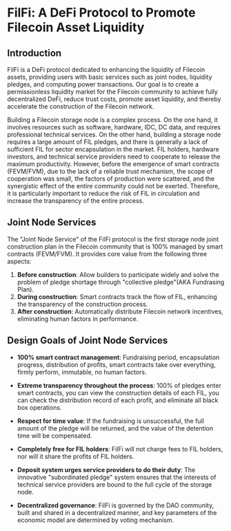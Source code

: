 # FilFi: A DeFi Protocol to Promote Filecoin Asset Liquidity

## Introduction

FilFi is a DeFi protocol dedicated to enhancing the liquidity of Filecoin assets, providing users with basic services such as joint nodes, liquidity pledges, and computing power transactions. Our goal is to create a permissionless liquidity market for the Filecoin community to achieve fully decentralized DeFi, reduce trust costs, promote asset liquidity, and thereby accelerate the construction of the Filecoin network.

Building a Filecoin storage node is a complex process. On the one hand, it involves resources such as software, hardware, IDC, DC data, and requires professional technical services. On the other hand, building a storage node requires a large amount of FIL pledges, and there is generally a lack of sufficient FIL for sector encapsulation in the market. FIL holders, hardware investors, and technical service providers need to cooperate to release the maximum productivity. However, before the emergence of smart contracts (FEVM/FVM), due to the lack of a reliable trust mechanism, the scope of cooperation was small, the factors of production were scattered, and the synergistic effect of the entire community could not be exerted. Therefore, it is particularly important to reduce the risk of FIL in circulation and increase the transparency of the entire process.

## Joint Node Services

The "Joint Node Service" of the FilFi protocol is the first storage node joint construction plan in the Filecoin community that is 100% managed by smart contracts (FEVM/FVM). It provides core value from the following three aspects:

1. **Before construction**: Allow builders to participate widely and solve the problem of pledge shortage through "collective pledge"(AKA Fundrasing Plan).
2. **During construction**: Smart contracts track the flow of FIL, enhancing the transparency of the construction process.
3. **After construction**: Automatically distribute Filecoin network incentives, eliminating human factors in performance.

## Design Goals of Joint Node Services

- **100% smart contract management**: Fundraising period, encapsulation progress, distribution of profits, smart contracts take over everything, firmly perform, immutable, no human factors.

- **Extreme transparency throughout the process**: 100% of pledges enter smart contracts, you can view the construction details of each FIL, you can check the distribution record of each profit, and eliminate all black box operations.

- **Respect for time value**: If the fundraising is unsuccessful, the full amount of the pledge will be returned, and the value of the detention time will be compensated.

- **Completely free for FIL holders**: FilFi will not charge fees to FIL holders, nor will it share the profits of FIL holders.

- **Deposit system urges service providers to do their duty**: The innovative "subordinated pledge" system ensures that the interests of technical service providers are bound to the full cycle of the storage node.

- **Decentralized governance**: FilFi is governed by the DAO community, built and shared in a decentralized manner, and key parameters of the economic model are determined by voting mechanism.